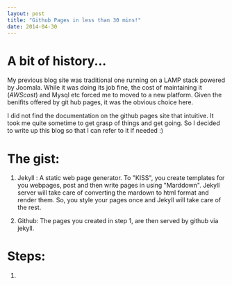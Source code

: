 ```yaml
---
layout: post
title: "Github Pages in less than 30 mins!"
date: 2014-04-30
---
```


# A bit of history...

My previous blog site was traditional one running on a LAMP stack powered by Joomala. While it was doing its job fine, the cost of maintaining it ($AWS cost$) and Mysql etc forced me to moved to a new platform. Given the benifits offered by git hub pages, it was the obvious choice here.

I did not find the documentation on the github pages site that intuitive. It took me quite sometime to get grasp of things and get going. So I decided to write up this blog so that I can refer to it if needed :)

# The gist:

1. Jekyll : A static web page generator. To "KISS", you create templates for you webpages, post and then write pages in using "Marddown". Jekyll server will take care of converting the mardown to html format and render them. So, you style your pages once and Jekyll will take care of the rest.

2. Github: The pages you created in step 1, are then served by github via jekyll.


# Steps:

1. 